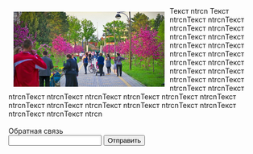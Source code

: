 

<div><div style="float:left;height:150px;width:300px;margin:10px;"><img src="bot.jpg"></div>Текст ntrcn Текст ntrcnТекст ntrcnТекст ntrcnТекст ntrcnТекст ntrcnТекст ntrcnТекст ntrcnТекст ntrcnТекст ntrcnТекст ntrcnТекст ntrcnТекст ntrcnТекст ntrcnТекст ntrcnТекст ntrcnТекст ntrcnТекст ntrcnТекст ntrcnТекст ntrcnТекст ntrcnТекст ntrcnТекст ntrcnТекст ntrcnТекст ntrcnТекст ntrcnТекст ntrcnТекст ntrcnТекст ntrcnТекст ntrcnТекст ntrcnТекст ntrcnТекст ntrcnТекст ntrcn</div>

<br>
Обратная связь
<form>
  <input type="text">
  <input type="button" value="Отправить">
  </form>
